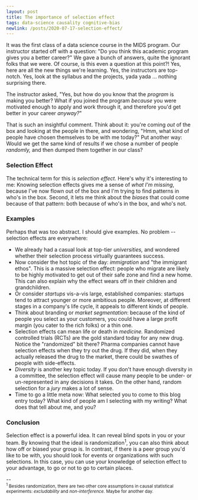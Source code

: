 ```yaml
---
layout: post
title: The importance of selection effect
tags: data-science causality cognitive-bias
newlink: /posts/2020-07-17-selection-effect/
---
```


It was the first class of a data science course in the MIDS program.  Our instructor started off with a question: "Do you think this academic program gives you a better career?"  We gave a bunch of answers, quite the ignorant folks that we were.  Of course, is this even a question at this point?!  Yes, here are all the new things we're learning.  Yes, the instructors are top-notch. Yes, look at the syllabus and the projects, yada yada ... nothing surprising there.

The instructor asked, "Yes, but how do you know that the _program_ is making you better?  What if you joined the program _because_ you were motivated enough to apply and work through it, and therefore you'd get better in your career _anyway?_"

<!--more-->

That is such an insightful comment.  Think about it: you're coming _out_ of the box and looking at the people in there, and wondering, "Hmm, what kind of people have chosen themselves to be with me today?"  Put another way: Would we get the same kind of results if we chose a number of people _randomly,_ and then dumped them together in our class?

### Selection Effect

The technical term for this is _selection effect._  Here's why it's interesting to me:  Knowing selection effects gives me a sense of _what I'm missing_, because I've now flown out of the box and I'm trying to find patterns in who's in the box.  Second, it lets me think about the _biases_ that could come because of that pattern: both because of who's in the box, and who's not.

### Examples

Perhaps that was too abstract.  I should give examples.  No problem -- selection effects are everywhere:

* We already had a casual look at top-tier _universities,_ and wondered whether their selection process virtually guarantees success.
* Now consider the hot topic of the day: _immigration_ and "the immigrant ethos".  This is a massive selection effect: people who migrate are likely to be highly motivated to get out of their safe zone and find a new home.  This can also explain why the effect wears off in their children and grandchildren.
* Or consider _startups_ vis-a-vis large, established companies: startups tend to attract younger or more ambitious people.  Moreover, at different stages in a company's life cycle, it appeals to different kinds of people.
* Think about branding or _market segmentation_: because of the kind of people you select as your customers, you could have a large profit margin (you cater to the rich folks) or a thin one.
* Selection effects can mean life or death in _medicine._  Randomized controlled trials (RCTs) are the gold standard today for any new drug.  Notice the "randomized" bit there?  Pharma companies cannot have selection effects when they try out the drug.  If they did, when they actually released the drug to the market, there could be swathes of people with side-effects.
* _Diversity_ is another key topic today.  If you don't have enough diversity in a committee, the selection effect will cause many people to be under- or un-represented in any decisions it takes.  On the other hand, random selection for a _jury_ makes a lot of sense.
* Time to go a little meta now: What selected you to come to this blog entry today?  What kind of people am I selecting with my writing?  What does that tell about me, and you?

### Conclusion

Selection effect is a powerful idea.  It can reveal blind spots in you or your team.  By knowing that the ideal is randomization<sup>1</sup>, you can also think about how off or biased your group is.  In contrast, if there is a peer group you'd like to be with, you should look for events or organizations with such selections.  In this case, you can use your knowledge of selection effect to your advantage, to go or not to go to certain places.

--
<br><small><sup>1</sup> Besides randomization, there are two other core assumptions in causal statistical experiments: _excludability_ and _non-interference._  Maybe for another day.</small>
